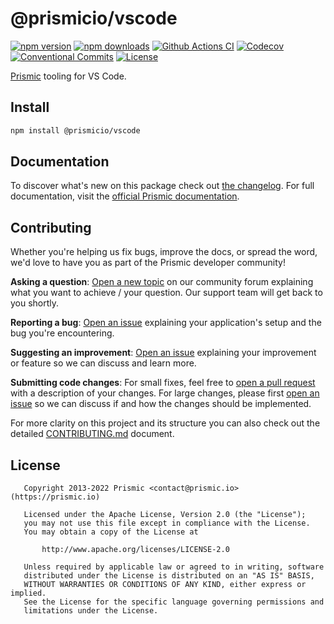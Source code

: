 <!--

TODO: Go through all "TODO" comments in the project

TODO: Replace all on all files (README.md, CONTRIBUTING.md, bug_report.md, package.json):
- @prismicio/vscode
- Prismic tooling for VS Code
- prismicio/prismic-vscode
- prismic-vscode

-->

# @prismicio/vscode

[![npm version][npm-version-src]][npm-version-href]
[![npm downloads][npm-downloads-src]][npm-downloads-href]
[![Github Actions CI][github-actions-ci-src]][github-actions-ci-href]
[![Codecov][codecov-src]][codecov-href]
[![Conventional Commits][conventional-commits-src]][conventional-commits-href]
[![License][license-src]][license-href]

<!-- TODO: Replacing link to Prismic with [Prismic][prismic] is useful here -->

[Prismic][prismic] tooling for VS Code.

<!--

TODO: Create a small list of package features:

- 🤔 &nbsp;A useful feature;
- 🥴 &nbsp;Another useful feature;
- 🙃 &nbsp;A final useful feature.

Non-breaking space: &nbsp; are here on purpose to fix emoji rendering on certain systems.

-->

## Install

```bash
npm install @prismicio/vscode
```

## Documentation

To discover what's new on this package check out [the changelog][changelog]. For full documentation, visit the [official Prismic documentation][prismic-docs].

## Contributing

Whether you're helping us fix bugs, improve the docs, or spread the word, we'd love to have you as part of the Prismic developer community!

**Asking a question**: [Open a new topic][forum-question] on our community forum explaining what you want to achieve / your question. Our support team will get back to you shortly.

**Reporting a bug**: [Open an issue][repo-bug-report] explaining your application's setup and the bug you're encountering.

**Suggesting an improvement**: [Open an issue][repo-feature-request] explaining your improvement or feature so we can discuss and learn more.

**Submitting code changes**: For small fixes, feel free to [open a pull request][repo-pull-requests] with a description of your changes. For large changes, please first [open an issue][repo-feature-request] so we can discuss if and how the changes should be implemented.

For more clarity on this project and its structure you can also check out the detailed [CONTRIBUTING.md][contributing] document.

## License

```
   Copyright 2013-2022 Prismic <contact@prismic.io> (https://prismic.io)

   Licensed under the Apache License, Version 2.0 (the "License");
   you may not use this file except in compliance with the License.
   You may obtain a copy of the License at

       http://www.apache.org/licenses/LICENSE-2.0

   Unless required by applicable law or agreed to in writing, software
   distributed under the License is distributed on an "AS IS" BASIS,
   WITHOUT WARRANTIES OR CONDITIONS OF ANY KIND, either express or implied.
   See the License for the specific language governing permissions and
   limitations under the License.
```

<!-- Links -->

[prismic]: https://prismic.io

<!-- TODO: Replace link with a more useful one if available -->

[prismic-docs]: https://prismic.io/docs
[changelog]: ./CHANGELOG.md
[contributing]: ./CONTRIBUTING.md

<!-- TODO: Replace link with a more useful one if available -->

[forum-question]: https://community.prismic.io
[repo-bug-report]: https://github.com/prismicio/prismic-vscode/issues/new?assignees=&labels=bug&template=bug_report.md&title=
[repo-feature-request]: https://github.com/prismicio/prismic-vscode/issues/new?assignees=&labels=enhancement&template=feature_request.md&title=
[repo-pull-requests]: https://github.com/prismicio/prismic-vscode/pulls

<!-- Badges -->

[npm-version-src]: https://img.shields.io/npm/v/@prismicio/vscode/latest.svg
[npm-version-href]: https://npmjs.com/package/@prismicio/vscode
[npm-downloads-src]: https://img.shields.io/npm/dm/@prismicio/vscode.svg
[npm-downloads-href]: https://npmjs.com/package/@prismicio/vscode
[github-actions-ci-src]: https://github.com/prismicio/prismic-vscode/workflows/ci/badge.svg
[github-actions-ci-href]: https://github.com/prismicio/prismic-vscode/actions?query=workflow%3Aci
[codecov-src]: https://img.shields.io/codecov/c/github/prismicio/prismic-vscode.svg
[codecov-href]: https://codecov.io/gh/prismicio/prismic-vscode
[conventional-commits-src]: https://img.shields.io/badge/Conventional%20Commits-1.0.0-yellow.svg
[conventional-commits-href]: https://conventionalcommits.org
[license-src]: https://img.shields.io/npm/l/@prismicio/vscode.svg
[license-href]: https://npmjs.com/package/@prismicio/vscode
